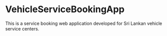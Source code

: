 # VehicleServiceBookingApp
This is a service booking web application developed for Sri Lankan vehicle service centers.

